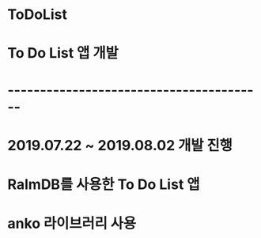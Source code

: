 # ToDoList
# To Do List 앱 개발
# ----------------------------------------
# 2019.07.22 ~ 2019.08.02 개발 진행
# RalmDB를 사용한 To Do List 앱
# anko 라이브러리 사용
